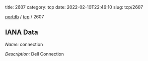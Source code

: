 title: 2607
category: tcp
date: 2022-02-10T22:46:10
slug: tcp/2607

[portdb](/) / [tcp](/category/tcp.html) / 2607


## IANA Data

_Name:_ connection

_Description:_ Dell Connection

